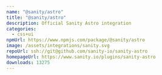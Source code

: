 ```yaml
---
name: "@sanity/astro"
title: "@sanity/astro"
description: Official Sanity Astro integration
categories:
  - css+ui
npmUrl: https://www.npmjs.com/package/@sanity/astro
image: /assets/integrations/sanity.svg
repoUrl: ssh://git@github.com/sanity-io/sanity-astro
homepageUrl: https://www.sanity.io/plugins/sanity-astro
downloads: 13275
---
```


